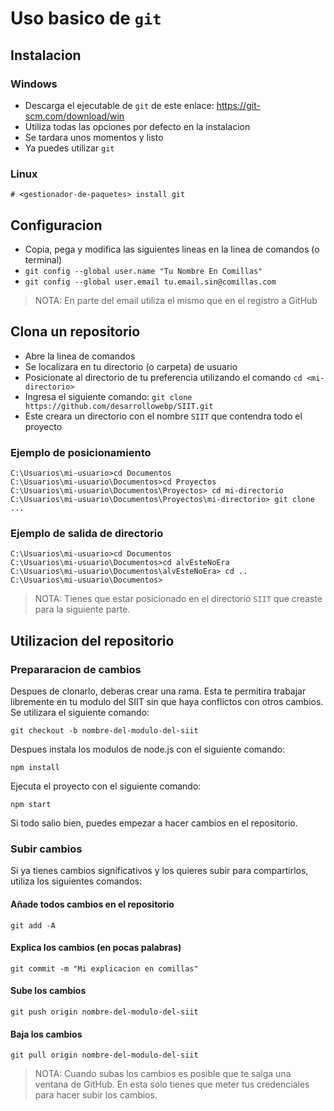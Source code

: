 # Uso basico de `git`


## Instalacion

### Windows
- Descarga el ejecutable de `git` de este enlace: https://git-scm.com/download/win
- Utiliza todas las opciones por defecto en la instalacion
- Se tardara unos momentos y listo
- Ya puedes utilizar `git`

### Linux
```
# <gestionador-de-paquetes> install git
```


## Configuracion
- Copia, pega y modifica las siguientes lineas en la linea de comandos (o terminal)
- `git config --global user.name "Tu Nombre En Comillas"`
- `git config --global user.email tu.email.sin@comillas.com`

> NOTA: En parte del email utiliza el mismo que en el registro a GitHub


## Clona un repositorio
- Abre la linea de comandos
- Se localizara en tu directorio (o carpeta) de usuario
- Posicionate al directorio de tu preferencia utilizando el comando `cd <mi-directorio>`
- Ingresa el siguiente comando: `git clone https://github.com/desarrollowebp/SIIT.git`
- Este creara un directorio con el nombre `SIIT` que contendra todo el proyecto

### Ejemplo de posicionamiento
```
C:\Usuarios\mi-usuario>cd Documentos
C:\Usuarios\mi-usuario\Documentos>cd Proyectos
C:\Usuarios\mi-usuario\Documentos\Proyectos> cd mi-directorio
C:\Usuarios\mi-usuario\Documentos\Proyectos\mi-directorio> git clone ...
```

### Ejemplo de salida de directorio
```
C:\Usuarios\mi-usuario>cd Documentos
C:\Usuarios\mi-usuario\Documentos>cd alvEsteNoEra
C:\Usuarios\mi-usuario\Documentos\alvEsteNoEra> cd ..
C:\Usuarios\mi-usuario\Documentos>

```

> NOTA: Tienes que estar posicionado en el directorio `SIIT` que creaste para la siguiente parte.

## Utilizacion del repositorio

### Prepararacion de cambios
Despues de clonarlo, deberas crear una rama. Esta te permitira trabajar libremente en tu modulo
del SIIT sin que haya conflictos con otros cambios. Se utilizara el siguiente comando:
```
git checkout -b nombre-del-modulo-del-siit
```

Despues instala los modulos de node.js con el siguiente comando:
```
npm install
```

Ejecuta el proyecto con el siguiente comando:
```
npm start
```

Si todo salio bien, puedes empezar a hacer cambios en el repositorio.

### Subir cambios
Si ya tienes cambios significativos y los quieres subir para compartirlos, utiliza los siguientes comandos:

#### Añade todos cambios en el repositorio
```
git add -A
```

#### Explica los cambios (en pocas palabras)
```
git commit -m "Mi explicacion en comillas"
```

#### Sube los cambios
```
git push origin nombre-del-modulo-del-siit
```

#### Baja los cambios
```
git pull origin nombre-del-modulo-del-siit
```

> NOTA: Cuando subas los cambios es posible que te salga una ventana de GitHub.
> En esta solo tienes que meter tus credenciales para hacer subir los cambios.
